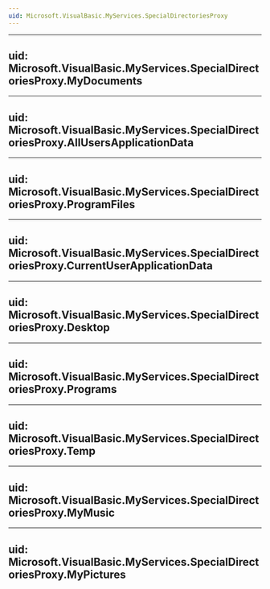 ```yaml
---
uid: Microsoft.VisualBasic.MyServices.SpecialDirectoriesProxy
---
```


---
uid: Microsoft.VisualBasic.MyServices.SpecialDirectoriesProxy.MyDocuments
---

---
uid: Microsoft.VisualBasic.MyServices.SpecialDirectoriesProxy.AllUsersApplicationData
---

---
uid: Microsoft.VisualBasic.MyServices.SpecialDirectoriesProxy.ProgramFiles
---

---
uid: Microsoft.VisualBasic.MyServices.SpecialDirectoriesProxy.CurrentUserApplicationData
---

---
uid: Microsoft.VisualBasic.MyServices.SpecialDirectoriesProxy.Desktop
---

---
uid: Microsoft.VisualBasic.MyServices.SpecialDirectoriesProxy.Programs
---

---
uid: Microsoft.VisualBasic.MyServices.SpecialDirectoriesProxy.Temp
---

---
uid: Microsoft.VisualBasic.MyServices.SpecialDirectoriesProxy.MyMusic
---

---
uid: Microsoft.VisualBasic.MyServices.SpecialDirectoriesProxy.MyPictures
---
